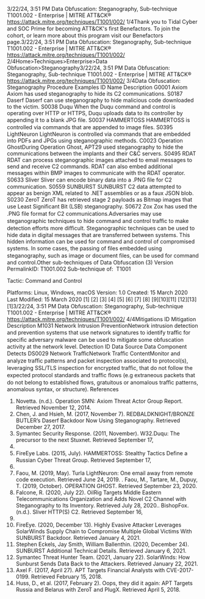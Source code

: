 3/22/24, 3:51 PM Data Obfuscation: Steganography, Sub-technique T1001.002 - Enterprise | MITRE ATT&CK®
https://attack.mitre.org/techniques/T1001/002/ 1/4Thank you to Tidal Cyber and SOC Prime for becoming ATT&CK's ﬁrst Benefactors. To join the cohort, or learn more about this program visit our
Benefactors page.3/22/24, 3:51 PM Data Obfuscation: Steganography, Sub-technique T1001.002 - Enterprise | MITRE ATT&CK®
https://attack.mitre.org/techniques/T1001/002/ 2/4Home>Techniques>Enterprise>Data Obfuscation>Steganography3/22/24, 3:51 PM Data Obfuscation: Steganography, Sub-technique T1001.002 - Enterprise | MITRE ATT&CK®
https://attack.mitre.org/techniques/T1001/002/ 3/4Data Obfuscation: Steganography
Procedure Examples
ID Name Description
G0001 Axiom Axiom has used steganography to hide its C2 communications.
S0187 Daserf Daserf can use steganography to hide malicious code downloaded to the victim.
S0038 Duqu When the Duqu command and control is operating over HTTP or HTTPS, Duqu uploads data to its
controller by appending it to a blank JPG ﬁle.
S0037 HAMMERTOSS HAMMERTOSS is controlled via commands that are appended to image ﬁles.
S0395 LightNeuron LightNeuron is controlled via commands that are embedded into PDFs and JPGs using steganographic
methods.
C0023 Operation
GhostDuring Operation Ghost, APT29 used steganography to hide the communications between the implants
and their C&C servers.
S0495 RDAT RDAT can process steganographic images attached to email messages to send and receive C2 commands.
RDAT can also embed additional messages within BMP images to communicate with the RDAT operator.
S0633 Sliver Sliver can encode binary data into a .PNG ﬁle for C2 communication.
S0559 SUNBURST SUNBURST C2 data attempted to appear as benign XML related to .NET assemblies or as a faux JSON
blob.
S0230 ZeroT ZeroT has retrieved stage 2 payloads as Bitmap images that use Least Signiﬁcant Bit (LSB)
steganography.
S0672 Zox Zox has used the .PNG ﬁle format for C2 communications.Adversaries may use steganographic techniques to hide command and control traﬃc to make detection efforts more diﬃcult.
Steganographic techniques can be used to hide data in digital messages that are transferred between systems. This hidden information can
be used for command and control of compromised systems. In some cases, the passing of ﬁles embedded using steganography, such as
image or document ﬁles, can be used for command and control.Other sub-techniques of Data Obfuscation (3)
Version PermalinkID: T1001.002
Sub-technique of:  T1001

Tactic: Command and Control

Platforms: Linux, Windows, macOS
Version: 1.0
Created: 15 March 2020
Last Modiﬁed: 15 March 2020
[1]
[2]
[3]
[4]
[5]
[6]
[7]
[8]
[9][10][11]
[12][13]
[1]3/22/24, 3:51 PM Data Obfuscation: Steganography, Sub-technique T1001.002 - Enterprise | MITRE ATT&CK®
https://attack.mitre.org/techniques/T1001/002/ 4/4Mitigations
ID Mitigation Description
M1031 Network Intrusion
PreventionNetwork intrusion detection and prevention systems that use network signatures to identify traﬃc for
speciﬁc adversary malware can be used to mitigate some obfuscation activity at the network level.
Detection
ID Data Source Data Component Detects
DS0029 Network TraﬃcNetwork Traﬃc
ContentMonitor and analyze traﬃc patterns and packet inspection associated to protocol(s),
leveraging SSL/TLS inspection for encrypted traﬃc, that do not follow the expected
protocol standards and traﬃc ﬂows (e.g extraneous packets that do not belong to
established ﬂows, gratuitous or anomalous traﬃc patterns, anomalous syntax, or
structure).
References
1. Novetta. (n.d.). Operation SMN: Axiom Threat Actor Group
Report. Retrieved November 12, 2014.
2. Chen, J. and Hsieh, M. (2017, November 7).
REDBALDKNIGHT/BRONZE BUTLER’s Daserf Backdoor Now
Using Steganography. Retrieved December 27, 2017.
3. Symantec Security Response. (2011, November). W32.Duqu:
The precursor to the next Stuxnet. Retrieved September 17,
2015.
4. FireEye Labs. (2015, July). HAMMERTOSS: Stealthy Tactics
Deﬁne a Russian Cyber Threat Group. Retrieved September 17,
2015.
5. Faou, M. (2019, May). Turla LightNeuron: One email away
from remote code execution. Retrieved June 24, 2019.
. Faou, M., Tartare, M., Dupuy, T. (2019, October). OPERATION
GHOST. Retrieved September 23, 2020.
7. Falcone, R. (2020, July 22). OilRig Targets Middle Eastern
Telecommunications Organization and Adds Novel C2
Channel with Steganography to Its Inventory. Retrieved July
28, 2020.. BishopFox. (n.d.). Sliver HTTP(S) C2. Retrieved September 16,
2021.
9. FireEye. (2020, December 13). Highly Evasive Attacker
Leverages SolarWinds Supply Chain to Compromise Multiple
Global Victims With SUNBURST Backdoor. Retrieved January
4, 2021.
10. Stephen Eckels, Jay Smith, William Ballenthin. (2020,
December 24). SUNBURST Additional Technical Details.
Retrieved January 6, 2021.
11. Symantec Threat Hunter Team. (2021, January 22).
SolarWinds: How Sunburst Sends Data Back to the Attackers.
Retrieved January 22, 2021.
12. Axel F. (2017, April 27). APT Targets Financial Analysts with
CVE-2017-0199. Retrieved February 15, 2018.
13. Huss, D., et al. (2017, February 2). Oops, they did it again: APT
Targets Russia and Belarus with ZeroT and PlugX. Retrieved
April 5, 2018.